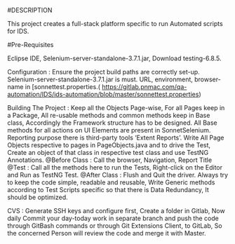 #DESCRIPTION

This project creates a full-stack platform specific to run Automated scripts for IDS.

#Pre-Requisites

Eclipse IDE, Selenium-server-standalone-3.7.1.jar, Download testing-6.8.5.

Configuration : Ensure the project build paths are correctly set-up. Selenium-server-standalone-3.7.1.jar is must.
URL, environment, browser-name in [sonnettest.properties.( https://gitlab.pnmac.com/qa-automation/IDS/ids-automation/blob/master/sonnettest.properties)



Building The Project :
Keep all the Objects Page-wise, For all Pages keep in a Package, All re-usable methods and common methods keep in Base class, Accordingly the Framework structure has to be designed.
All Base methods for all actions on UI Elements are present in SonnetSelenium.
Reporting purpose there is third-party tools ‘Extent Reports’.
Write All Page Objects respective to pages in PageObjects.java and to drive the Test, Create an object of that class in respective test class and use TestNG Annotations.
@Before Class : Call the browser, Navigation, Report Title
@Test : Call all the methods here to run the Tests, Right-click on the Editor and Run as TestNG Test.
@After Class : Flush and Quit the driver.
Always try to keep the code simple, readable and reusable, Write Generic methods according to Test Scripts specific so that there is Data Redundancy, It should be optimized.

CVS : Generate SSH keys and configure first, Create a folder in Gitlab, Now daily Commit your day-today work in separate branch and push the code through GitBash commands or through Git Extensions Client, to GitLab, So the concerned Person will review the code and merge it with Master.
